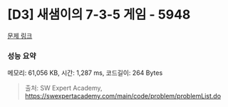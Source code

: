 # [D3] 새샘이의 7-3-5 게임 - 5948 

[문제 링크](https://swexpertacademy.com/main/code/problem/problemDetail.do?contestProbId=AWZ2IErKCwUDFAUQ) 

### 성능 요약

메모리: 61,056 KB, 시간: 1,287 ms, 코드길이: 264 Bytes



> 출처: SW Expert Academy, https://swexpertacademy.com/main/code/problem/problemList.do